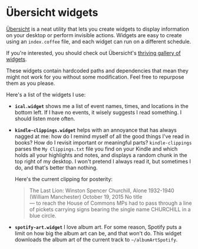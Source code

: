 # Übersicht widgets

[Übersicht](http://tracesof.net/uebersicht/) is a neat utility that lets you create widgets to display information on your desktop or perform invisible actions. Widgets are easy to create using an `index.coffee` file, and each widget can run on a different schedule.

If you're interested, you should check out Übersicht's [thriving gallery of widgets](http://tracesof.net/uebersicht-widgets/ "Übersicht widget gallery").

These widgets contain hardcoded paths and dependencies that mean they might not work for you without some modification. Feel free to repurpose them as you please.

Here's a list of the widgets I use:

- **`ical.widget`** shows me a list of event names, times, and locations in the bottom left. If I have no events, it wisely suggests I read something. I should listen more often.

- **`kindle-clippings.widget`** helps with an annoyance that has always nagged at me: how do I remind myself of all the good things I've read in books? How do I revisit important or meaningful parts? `kindle-clippings` parses the `My Clippings.txt` file you find on your Kindle and which holds all your highlights and notes, and displays a random chunk in the top right of my desktop. I won't pretend I always read it, but sometimes I do, and that's better than nothing.

    Here's the current clipping for posterity:

    > The Last Lion: Winston Spencer Churchill, Alone 1932-1940 (William Manchester) October 19, 2015 No title  
    > — to reach the House of Commons MPs had to pass through a line of pickets carrying signs bearing the single name CHURCHILL in a blue circle.

- **`spotify-art.widget`** I love album art. For some reason, Spotify puts a limit on how big the album art can be, and that won't do. This widget downloads the album art of the current track to `~/albumArtSpotify`.
